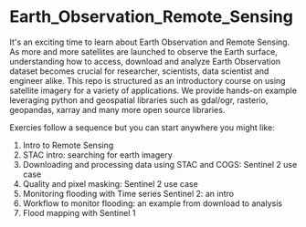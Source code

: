 # Earth_Observation_Remote_Sensing

It's an exciting time to learn about Earth Observation and Remote Sensing. As more and more satellites are launched to observe the Earth surface, understanding how to access, download and analyze Earth Observation dataset becomes crucial for researcher, scientists, data scientist and engineer alike. This repo is structured as an introductory course on using satellite imagery for a variety of applications. We provide hands-on example leveraging python and geospatial libraries such as gdal/ogr, rasterio, geopandas, xarray and many more open source libraries.

Exercies follow a sequence but you can start anywhere you might like:

1. Intro to Remote Sensing
2. STAC intro: searching for earth imagery
3. Downloading and processing data using STAC and COGS: Sentinel 2 use case
4. Quality and pixel masking:  Sentinel 2 use case
5. Monitoring flooding with Time series Sentinel 2: an intro
6. Workflow to monitor flooding: an example from download to analysis 
7. Flood mapping with Sentinel 1
